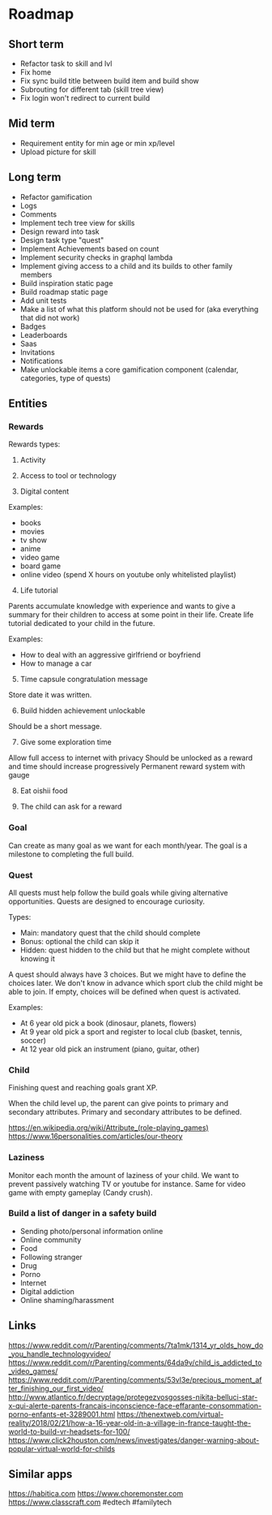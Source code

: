 Roadmap
=======

Short term
----------

- Refactor task to skill and lvl
- Fix home
- Fix sync build title between build item and build show
- Subrouting for different tab (skill tree view)
- Fix login won't redirect to current build

Mid term
--------

- Requirement entity for min age or min xp/level
- Upload picture for skill

Long term
---------

- Refactor gamification
- Logs
- Comments
- Implement tech tree view for skills
- Design reward into task
- Design task type "quest"
- Implement Achievements based on count
- Implement security checks in graphql lambda
- Implement giving access to a child and its builds to other family members
- Build inspiration static page
- Build roadmap static page
- Add unit tests
- Make a list of what this platform should not be used for (aka everything that did not work)
- Badges
- Leaderboards
- Saas
- Invitations
- Notifications
- Make unlockable items a core gamification component (calendar, categories, type of quests)


Entities
--------

### Rewards

Rewards types:

1) Activity

2) Access to tool or technology

3) Digital content

Examples:
- books
- movies
- tv show
- anime
- video game
- board game
- online video (spend X hours on youtube only whitelisted playlist)

4) Life tutorial

Parents accumulate knowledge with experience and wants to give a summary
for their children to access at some point in their life.
Create life tutorial dedicated to your child in the future.

Examples:
- How to deal with an aggressive girlfriend or boyfriend
- How to manage a car

5) Time capsule congratulation message

Store date it was written.

6) Build hidden achievement unlockable

Should be a short message.

7) Give some exploration time

Allow full access to internet with privacy
Should be unlocked as a reward and time should increase progressively
Permanent reward system with gauge

8) Eat oishii food

9) The child can ask for a reward

### Goal

Can create as many goal as we want for each month/year.
The goal is a milestone to completing the full build.

### Quest

All quests must help follow the build goals while giving alternative opportunities.
Quests are designed to encourage curiosity.

Types:
- Main: mandatory quest that the child should complete
- Bonus: optional the child can skip it
- Hidden: quest hidden to the child but that he might complete without knowing it

A quest should always have 3 choices.
But we might have to define the choices later.
We don't know in advance which sport club the child might be able to join.
If empty, choices will be defined when quest is activated.

Examples:
- At 6 year old pick a book (dinosaur, planets, flowers)
- At 9 year old pick a sport and register to local club (basket, tennis, soccer)
- At 12 year old pick an instrument (piano, guitar, other)

### Child

Finishing quest and reaching goals grant XP.

When the child level up, the parent can give points to primary and secondary attributes.
Primary and secondary attributes to be defined.

https://en.wikipedia.org/wiki/Attribute_(role-playing_games)
https://www.16personalities.com/articles/our-theory

### Laziness

Monitor each month the amount of laziness of your child.
We want to prevent passively watching TV or youtube for instance.
Same for video game with empty gameplay (Candy crush).

### Build a list of danger in a safety build

- Sending photo/personal information online
- Online community
- Food
- Following stranger
- Drug
- Porno
- Internet
- Digital addiction
- Online shaming/harassment


Links
-----

https://www.reddit.com/r/Parenting/comments/7ta1mk/1314_yr_olds_how_do_you_handle_technologyvideo/
https://www.reddit.com/r/Parenting/comments/64da9v/child_is_addicted_to_video_games/
https://www.reddit.com/r/Parenting/comments/53vl3e/precious_moment_after_finishing_our_first_video/
http://www.atlantico.fr/decryptage/protegezvosgosses-nikita-belluci-star-x-qui-alerte-parents-francais-inconscience-face-effarante-consommation-porno-enfants-et-3289001.html
https://thenextweb.com/virtual-reality/2018/02/21/how-a-16-year-old-in-a-village-in-france-taught-the-world-to-build-vr-headsets-for-100/
https://www.click2houston.com/news/investigates/danger-warning-about-popular-virtual-world-for-childs


Similar apps
------------

https://habitica.com
https://www.choremonster.com
https://www.classcraft.com
#edtech #familytech
